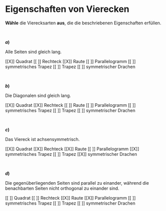 <!--
version:  0.0.1

language: de

@style
input {
    text-align: center;
}

.flex-container {
    display: flex;
    flex-wrap: wrap;
    align-items: stretch;
    gap: 20px;
}

.flex-child {
    flex: 1;
    min-width: 350px;
    margin-right: 20px;
}

@media (max-width: 400px) {
    .flex-child {
        flex: 100%;
        margin-right: 0;
    }
}
@end

formula: \carry   \textcolor{red}{\scriptsize #1}
formula: \digit   \rlap{\carry{#1}}\phantom{#2}#2
formula: \permil  \text{‰}

import: https://raw.githubusercontent.com/LiaTemplates/Tikz-Jax/main/README.md

script: https://cdn.jsdelivr.net/gh/LiaTemplates/Tikz-Jax@main/dist/index.js


tags: Vierecke, sehr leicht, sehr niedrig, Angeben

comment: Zu welchen Viereck passen diese Eigenschaften? Kreuze an.

author: Martin Lommatzsch

-->




# Eigenschaften von Vierecken


**Wähle** die Vierecksarten **aus**, die die beschriebenen Eigenschaften erfüllen.

<br>
<section class="flex-container">

<div class="flex-child">

__$a)\;\;$__

Alle Seiten sind gleich lang.

[[X]] Quadrat
[[ ]] Rechteck
[[X]] Raute
[[ ]] Parallelogramm
[[ ]] symmetrisches Trapez
[[ ]] Trapez
[[ ]] symmetrischer Drachen

<br>
</div>




<div class="flex-child">

__$b)\;\;$__

Die Diagonalen sind gleich lang.

[[X]] Quadrat
[[X]] Rechteck
[[ ]] Raute
[[ ]] Parallelogramm
[[ ]] symmetrisches Trapez
[[ ]] Trapez
[[ ]] symmetrischer Drachen

<br>
</div> 




<div class="flex-child">

__$c)\;\;$__

Das Viereck ist achsensymmetrisch.

[[X]] Quadrat
[[X]] Rechteck
[[X]] Raute
[[ ]] Parallelogramm
[[X]] symmetrisches Trapez
[[ ]] Trapez
[[X]] symmetrischer Drachen

<br>
</div> 




<div class="flex-child">

__$d)\;\;$__

Die gegenüberliegenden Seiten sind parallel zu einander, während die benachbarten Seiten nicht orthogonal zu einander sind.

[[ ]] Quadrat
[[ ]] Rechteck
[[X]] Raute
[[X]] Parallelogramm
[[ ]] symmetrisches Trapez
[[ ]] Trapez
[[ ]] symmetrischer Drachen

<br>
</div> 


</section>

<br>
<br>
<br>
<br>
<br>
